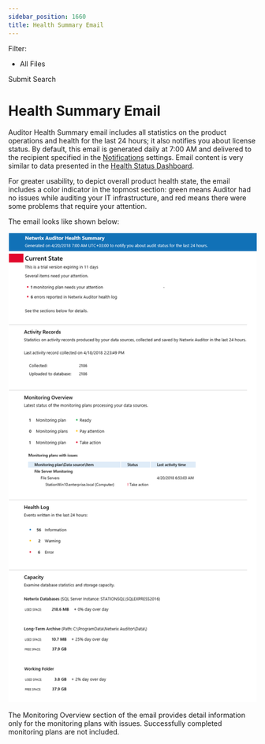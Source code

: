 ```yaml
---
sidebar_position: 1660
title: Health Summary Email
---
```


Filter: 

* All Files

Submit Search

# Health Summary Email

Auditor Health Summary email includes all statistics on the product operations and health for the last 24 hours; it also notifies you about license status. By default, this email is generated daily at 7:00 AM and delivered to the recipient specified in the [Notifications](../Settings/Notifications "Notifications") settings. Email content is very similar to data presented in the [Health Status Dashboard](Dashboard/Overview "Health Status Dashboard").

For greater usability, to depict overall product health state, the email includes a color indicator in the topmost section: green means Auditor had no issues while auditing your IT infrastructure, and red means there were some problems that require your attention.

The email looks like shown below:

[![](../../../../../../static/images/Auditor_10.7/Content/Resources/Images/Auditor/Health/Email_thumb_0_0.png)](../../../Resources/Images/Auditor/Health/Email.png)

The Monitoring Overview section of the email provides detail information only for the monitoring plans with issues. Successfully completed monitoring plans are not included.